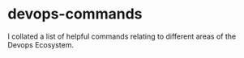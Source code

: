 # devops-commands
I collated a list of helpful commands relating to different areas of the Devops Ecosystem.
